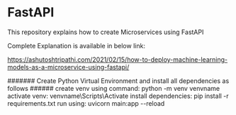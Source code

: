 # FastAPI
This repository explains how to create Microservices using FastAPI

Complete Explanation is available in below link:

https://ashutoshtripathi.com/2021/02/15/how-to-deploy-machine-learning-models-as-a-microservice-using-fastapi/

####### Create Python Virtual Environment and install all dependencies as follows ######
create venv using command: python -m venv venvname
activate venv: venvname\Scripts\Activate
install dependencies: pip install -r requirements.txt
run using: uvicorn main:app --reload
